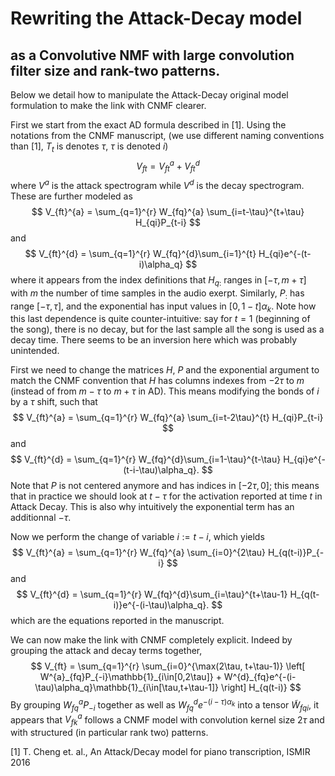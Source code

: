 # Rewriting the Attack-Decay model
## as a Convolutive NMF with large convolution filter size and rank-two patterns.

Below we detail how to manipulate the Attack-Decay original model formulation to make the link with CNMF clearer.

First we start from the exact AD formula described in [1]. Using the notations from the CNMF manuscript, (we use different naming conventions than [1], $T_t$ is denotes $\tau$, $\tau$ is denoted $i$)
$$
V_{ft} = V_{ft}^{a} + V_{ft}^{d}
$$
where $V^{a}$ is the attack spectrogram while $V^{d}$ is the decay spectrogram.
These are further modeled as
$$
V_{ft}^{a} = \sum_{q=1}^{r} W_{fq}^{a} \sum_{i=t-\tau}^{t+\tau} H_{qi}P_{t-i}
$$
and
$$
V_{ft}^{d} = \sum_{q=1}^{r} W_{fq}^{d}\sum_{i=1}^{t} H_{qi}e^{-(t-i)\alpha_q}
$$
where it appears from the index definitions that $H_{q:}$ ranges in $[-\tau, m+\tau]$ with $m$ the number of time samples in the audio exerpt. Similarly, $P_{:}$ has range $[-\tau, \tau]$, and the exponential has input values in $[0, 1-t]\alpha_k$. Note how this last dependence is quite counter-intuitive: say for $t=1$ (beginning of the song), there is no decay, but for the last sample all the song is used as a decay time. There seems to be an inversion here which was probably unintended.

First we need to change the matrices $H$, $P$ and the exponential argument to match the CNMF convention that $H$ has columns indexes from $-2\tau$ to $m$ (instead of from $m-\tau$ to $m+\tau$ in AD). This means modifying the bonds of $i$ by a $\tau$ shift, such that
$$
V_{ft}^{a} = \sum_{q=1}^{r} W_{fq}^{a} \sum_{i=t-2\tau}^{t} H_{qi}P_{t-i}
$$
and
$$
V_{ft}^{d} = \sum_{q=1}^{r} W_{fq}^{d}\sum_{i=1-\tau}^{t-\tau} H_{qi}e^{-(t-i-\tau)\alpha_q}.
$$
Note that $P$ is not centered anymore and has indices in $[-2\tau,0]$; this means that in practice we should look at $t-\tau$ for the activation reported at time $t$ in Attack Decay. This is also why intuitively the exponential term has an additionnal $-\tau$.

Now we perform the change of variable $i:=t-i$, which yields
$$
V_{ft}^{a} = \sum_{q=1}^{r} W_{fq}^{a} \sum_{i=0}^{2\tau} H_{q(t-i)}P_{-i}
$$
and
$$
V_{ft}^{d} = \sum_{q=1}^{r} W_{fq}^{d}\sum_{i=\tau}^{t+\tau-1} H_{q(t-i)}e^{-(i-\tau)\alpha_q}.
$$
which are the equations reported in the manuscript.

We can now make the link with CNMF completely explicit. Indeed by grouping the attack and decay terms together,
$$
V_{ft} = \sum_{q=1}^{r} \sum_{i=0}^{\max(2\tau, t+\tau-1)} \left[ W^{a}_{fq}P_{-i}\mathbb{1}_{i\in[0,2\tau]} + W^{d}_{fq}e^{-(i-\tau)\alpha_q}\mathbb{1}_{i\in[\tau,t+\tau-1]} \right] H_{q(t-i)}
$$
By grouping $W_{fq}^{a}P_{-i}$ together as well as $W_{fq}^{d}e^{-(i-\tau)\alpha_k}$ into a tensor $\tilde{W}_{fqi}$, it appears that $V_{fk}^{a}$ follows a CNMF model with convolution kernel size $2\tau$ and with structured (in particular rank two) patterns.

[1] T. Cheng et. al., An Attack/Decay model for piano transcription, ISMIR 2016
